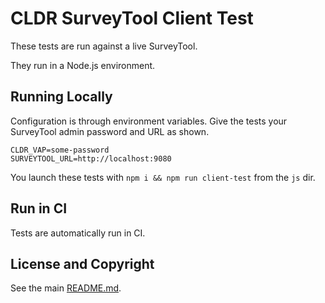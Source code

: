 # CLDR SurveyTool Client Test

These tests are run against a live SurveyTool.

They run in a Node.js environment.

## Running Locally

Configuration is through environment variables. Give the tests your SurveyTool admin password and URL as shown.

```shell
CLDR_VAP=some-password
SURVEYTOOL_URL=http://localhost:9080
```

You launch these tests with `npm i && npm run client-test` from the `js` dir.

## Run in CI

Tests are automatically run in CI.

## License and Copyright

See the main [README.md](../../../../../README.md).
